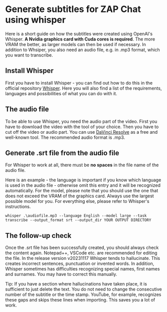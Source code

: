 # Generate subtitles for ZAP Chat using whisper

Here is a short guide on how the subtitles were created using OpenAI's Whisper.
**A Nvidia graphics card with Cuda cores is required**. The more VRAM the better, as larger models can then be used if necessary.
In addition to Whsiper, you also need an audio file, e.g. in .mp3 format, which you want to transcribe.



## Install Whisper

First you have to install Whisper - you can find out how to do this in the official repository [Whisper](https://github.com/openai/whisper). Here you will also find a list of the requirements, languages and possibilities of what you can do with it.



## The audio file

To be able to use Whisper, you need the audio part of the video. First you have to download the video with the tool of your choice. Then you have to cut off the video or audio part. You can use [DaVinci Resolve](https://www.blackmagicdesign.com/products/davinciresolve) as a free and well-known tool. The recommended audio format is .mp3.



## Generate .srt file from the audio file

For Whisper to work at all, there must be **no spaces** in the file name of the audio file.

Here is an example - the language is important if you know which language is used in the audio file - otherwise omit this entry and it will be 
recognized automatically. For the model, please note that you should use the one that does not exceed the VRAM of the graphics card. Always use the largest possible model for you. For everything else, please refer to Whisper's instructions.

    whisper .\audiofile.mp3 --language English --model large --task transcribe --output_format srt --output_dir YOUR OUTPUT DIRECTORY
    

## The follow-up check

Once the .srt file has been successfully created, you should always check the content again. Notepad++, VSCode etc. are recommended for editing the file. In the release version v20231117 Whisper tends to hallucinate. This creates incorrect sentences, punctuation or invented words. In addition, Whisper sometimes has difficulties recognizing special names, first names and surnames. You may have to correct this manually.

Tip:
If you have a section where hallucinations have taken place, it is sufficient to just delete the text. You do not need to change the consecutive number of the subtitle or the time stamp. YouTube, for example, recognizes these gaps and skips these lines when importing. This saves you a lot of work.